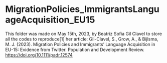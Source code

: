# MigrationPolicies_ImmigrantsLanguageAcquisition_EU15
  This folder was made on May 15th, 2023, by Beatriz Sofia Gil Clavel to store all the codes to reproduce[1] her article: 	Gil-Clavel, S., Grow, A., & Bijlsma, M. J. (2023). Migration Policies and Immigrants’ Language Acquisition in EU-15: Evidence from Twitter.  	Population and Development Review. https://doi.org/10.1111/padr.12574
